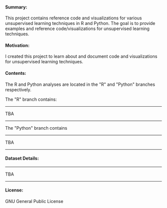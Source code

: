 #### Summary:
This project contains reference code and visualizations for various unsupervised learning techniques in R and Python. The goal is to provide examples and reference code/visualizations for unsupervised learning techniques.

#### Motivation:
I created this project to learn about and document code and visualizations for unsupervised learning techniques.

#### Contents:
The R and Python analyses are located in the "R" and "Python" branches respectively.

The "R" branch contains:
***
TBA
***

The "Python" branch contains
***
TBA
***

#### Dataset Details:
***
TBA
***

#### License:
GNU General Public License
